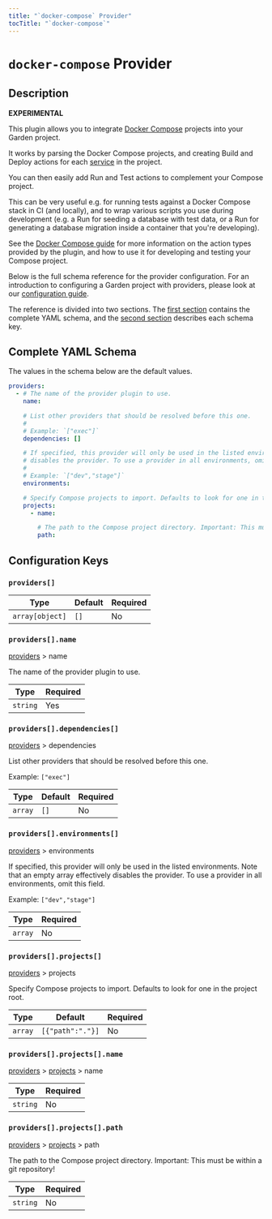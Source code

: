 ```yaml
---
title: "`docker-compose` Provider"
tocTitle: "`docker-compose`"
---
```


# `docker-compose` Provider

## Description

**EXPERIMENTAL**

This plugin allows you to integrate [Docker Compose](https://docs.docker.com/compose/) projects into your Garden project.

It works by parsing the Docker Compose projects, and creating Build and Deploy actions for each [service](https://docs.docker.com/compose/compose-file/05-services/) in the project.

You can then easily add Run and Test actions to complement your Compose project.

This can be very useful e.g. for running tests against a Docker Compose stack in CI (and locally), and to wrap various scripts you use during development (e.g. a Run for seeding a database with test data, or a Run for generating a database migration inside a container that you're developing).

See the [Docker Compose guide](https://docs.garden.io/docker-compose-plugin/about) for more information on the action types provided by the plugin, and how to use it for developing and testing your Compose project.

Below is the full schema reference for the provider configuration. For an introduction to configuring a Garden project with providers, please look at our [configuration guide](../../using-garden/configuration-overview.md).

The reference is divided into two sections. The [first section](#complete-yaml-schema) contains the complete YAML schema, and the [second section](#configuration-keys) describes each schema key.

## Complete YAML Schema

The values in the schema below are the default values.

```yaml
providers:
  - # The name of the provider plugin to use.
    name:

    # List other providers that should be resolved before this one.
    #
    # Example: `["exec"]`
    dependencies: []

    # If specified, this provider will only be used in the listed environments. Note that an empty array effectively
    # disables the provider. To use a provider in all environments, omit this field.
    #
    # Example: `["dev","stage"]`
    environments:

    # Specify Compose projects to import. Defaults to look for one in the project root.
    projects:
      - name:

        # The path to the Compose project directory. Important: This must be within a git repository!
        path:
```
## Configuration Keys

### `providers[]`

| Type            | Default | Required |
| --------------- | ------- | -------- |
| `array[object]` | `[]`    | No       |

### `providers[].name`

[providers](#providers) > name

The name of the provider plugin to use.

| Type     | Required |
| -------- | -------- |
| `string` | Yes      |

### `providers[].dependencies[]`

[providers](#providers) > dependencies

List other providers that should be resolved before this one.

Example: `["exec"]`

| Type    | Default | Required |
| ------- | ------- | -------- |
| `array` | `[]`    | No       |

### `providers[].environments[]`

[providers](#providers) > environments

If specified, this provider will only be used in the listed environments. Note that an empty array effectively disables the provider. To use a provider in all environments, omit this field.

Example: `["dev","stage"]`

| Type    | Required |
| ------- | -------- |
| `array` | No       |

### `providers[].projects[]`

[providers](#providers) > projects

Specify Compose projects to import. Defaults to look for one in the project root.

| Type    | Default          | Required |
| ------- | ---------------- | -------- |
| `array` | `[{"path":"."}]` | No       |

### `providers[].projects[].name`

[providers](#providers) > [projects](#providersprojects) > name

| Type     | Required |
| -------- | -------- |
| `string` | No       |

### `providers[].projects[].path`

[providers](#providers) > [projects](#providersprojects) > path

The path to the Compose project directory. Important: This must be within a git repository!

| Type     | Required |
| -------- | -------- |
| `string` | No       |

